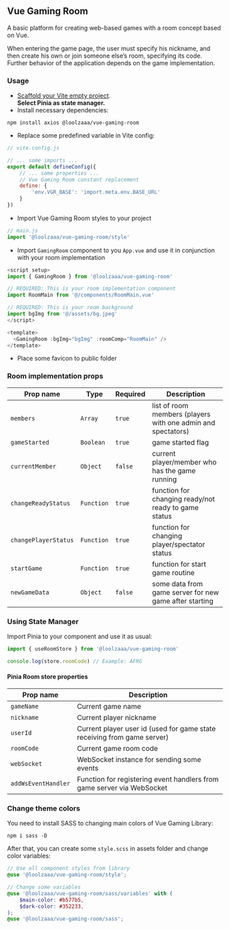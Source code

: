 ## Vue Gaming Room

A basic platform for creating web-based games with a room concept based on Vue.

When entering the game page, the user must specify his nickname, and then create his own or join someone else’s room, specifying its code. Further behavior of the application depends on the game implementation.

### Usage

- [Scaffold your Vite empty project](https://vitejs.dev/guide/#scaffolding-your-first-vite-project).  
**Select Pinia as state manager.**
- Install necessary dependencies:
```shell
npm install axios @loolzaaa/vue-gaming-room
```
- Replace some predefined variable in Vite config:
```javascript
// vite.config.js

// ... some imports ...
export default defineConfig({
    // ... some properties ...
    // Vue Gaming Room constant replacement
    define: {
        'env.VGR_BASE': 'import.meta.env.BASE_URL'
    }
})
```
- Import Vue Gaming Room styles to your project
```javascript
// main.js
import '@loolzaaa/vue-gaming-room/style'
```
- Import `GamingRoom` component to you `App.vue` and use it in conjunction with your room implementation
```javascript
<script setup>
import { GamingRoom } from '@loolzaaa/vue-gaming-room'

// REQUIRED: This is your room implementation component
import RoomMain from '@/components/RoomMain.vue'

// REQUIRED: This is your room background
import bgImg from '@/assets/bg.jpeg'
</script>

<template>
  <GamingRoom :bgImg="bgImg" :roomComp="RoomMain" />
</template>
```
- Place some favicon to public folder

### Room implementation props

|Prop name|Type|Required|Description|
|---|---|---|---|
|`members`|`Array`|`true`|list of room members (players with one admin and spectators)|
|`gameStarted`|`Boolean`|`true`|game started flag|
|`currentMember`|`Object`|`false`|current player/member who has the game running|
|`changeReadyStatus`|`Function`|`true`|function for changing ready/not ready to game status|
|`changePlayerStatus`|`Function`|`true`|function for changing player/spectator status|
|`startGame`|`Function`|`true`|function for start game routine|
|`newGameData`|`Object`|`false`|some data from game server for new game after starting|

### Using State Manager

Import Pinia to your component and use it as usual:
```javascript
import { useRoomStore } from '@loolzaaa/vue-gaming-room'

console.log(store.roomCode) // Example: AFRG
```

#### Pinia Room store properties

|Prop name|Description|
|---|---|
|`gameName`|Current game name|
|`nickname`|Current player nickname|
|`userId`|Current player user id (used for game state receiving from game server)|
|`roomCode`|Current game room code|
|`webSocket`|WebSocket instance for sending some events|
|`addWsEventHandler`|Function for registering event handlers from game server via WebSocket|

### Change theme colors

You need to install SASS to changing main colors of Vue Gaming Library:
```shell
npm i sass -D
```

After that, you can create some `style.scss` in assets folder and change color variables:
```scss
// Use all component styles from library
@use '@loolzaaa/vue-gaming-room/style';

// Change some variables
@use '@loolzaaa/vue-gaming-room/sass/variables' with (
    $main-color: #b577b5,
    $dark-color: #352233,
);
@use '@loolzaaa/vue-gaming-room/sass';
```